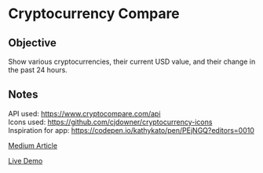 # Cryptocurrency Compare

## Objective
Show various cryptocurrencies, their current USD value, and their change in the past 24 hours.


## Notes
API used: https://www.cryptocompare.com/api  
Icons used: https://github.com/cjdowner/cryptocurrency-icons  
Inspiration for app: https://codepen.io/kathykato/pen/PEjNGQ?editors=0010  

[Medium Article](https://medium.com/@ziggysauce/learn-to-react-cryptocurrency-comparison-790fbfa40464)

[Live Demo](http://cryptocompare.ziggysauce.surge.sh/)
